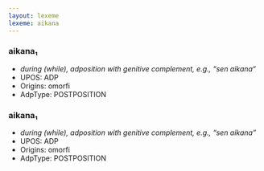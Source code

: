 ```yaml
---
layout: lexeme
lexeme: aikana
---
```


###  aikana₁

* _during (while), adposition with genitive complement, e.g., “sen aikana“_
* UPOS:  ADP
* Origins: omorfi 
* AdpType:  POSTPOSITION


###  aikana₁

* _during (while), adposition with genitive complement, e.g., “sen aikana”_
* UPOS:  ADP
* Origins: omorfi 
* AdpType:  POSTPOSITION

